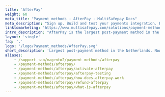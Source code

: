 ```yaml
---
title: 'AfterPay'
weight: 60
meta_title: "Payment methods - AfterPay - MultiSafepay Docs"
meta_description: "Sign up. Build and test your payments integration. Explore our products and services. Use our API Reference, SDKs, and wrappers. Get support."
linktomarketing: "https://www.multisafepay.com/solutions/payment-methods/afterpay"
intro_description: "AfterPay is the largest post-payment method in the Netherlands, and recently launched in Belgium. Customers pay for orders after receiving them, and are only charged for items they keep from the order. AfterPay bears the risk and guarantees payout."
layout: 'single'
faq: '.'
logo: '/logo/Payment_methods/AfterPay.svg' 
short_description: 'Largest post-payment method in the Netherlands. Now available in Belgium.'
aliases:
    - /support-tab/magento2/payment-methods/afterpay
    - /payment-methods/afterpay/
    - /payment-methods/afterpay/activate-afterpay
    - /payment-methods/afterpay/afterpay-testing
    - /payment-methods/afterpay/how-does-afterpay-work
    - /payment-methods/afterpay/refund-afterpay
    - /payment-methods/afterpay/what-is-afterpay
---
```





